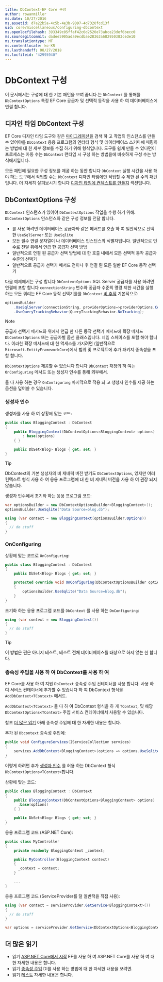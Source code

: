 ```yaml
---
title: DbContext-EF Core 구성
author: rowanmiller
ms.date: 10/27/2016
ms.assetid: d7a22b5a-4c5b-4e3b-9897-4d7320fcd13f
uid: core/miscellaneous/configuring-dbcontext
ms.openlocfilehash: 393349c05ffaf42c6d2520e73abce23def6becc0
ms.sourcegitcommit: dadee5905ada9ecdbae28363a682950383ce3e10
ms.translationtype: MT
ms.contentlocale: ko-KR
ms.lasthandoff: 08/27/2018
ms.locfileid: "42995940"
---
```

# <a name="configuring-a-dbcontext"></a>DbContext 구성

이 문서에서는 구성에 대 한 기본 패턴을 보여 줍니다.는 `DbContext` 를 통해를 `DbContextOptions` 특정 EF Core 공급자 및 선택적 동작을 사용 하 여 데이터베이스에 연결 합니다.

## <a name="design-time-dbcontext-configuration"></a>디자인 타임 DbContext 구성

EF Core 디자인 타임 도구와 같은 [마이그레이션을](xref:core/managing-schemas/migrations/index) 검색 하 고 작업의 인스턴스를 만들 수 있어야를 `DbContext` 응용 프로그램의 엔터티 형식 및 데이터베이스 스키마에 매핑하는 방법에 대 한 세부 정보를 수집 하기 위해 형식입니다. 도구를 쉽게 만들 수 있다면이 프로세스는 자동 수는 `DbContext` 런타임 시 구성 하는 방법을에 비슷하게 구성 수는 방식에서입니다.

모든 패턴에 필요한 구성 정보를 제공 하는 동안 합니다 `DbContext` 실행 시간을 사용 해야 하는 도구에서 작업할 수는 `DbContext` 디자인 타임에만 작업할 수 제한 된 수의 패턴입니다. 더 자세히 살펴보시기 합니다 [디자인 타임에 컨텍스트를 만들지](xref:core/miscellaneous/cli/dbcontext-creation) 섹션입니다.

## <a name="configuring-dbcontextoptions"></a>DbContextOptions 구성

`DbContext` 인스턴스가 있어야 `DbContextOptions` 작업을 수행 하기 위해. `DbContextOptions` 인스턴스와 같은 구성 정보를 전달 합니다.

- 를 사용 하려면 데이터베이스 공급자와 같은 메서드를 호출 하 여 일반적으로 선택한 `UseSqlServer` 또는 `UseSqlite`
- 모든 필수 연결 문자열이 나 데이터베이스 인스턴스의 식별자입니다. 일반적으로 인수로 전달 위에서 언급 한 공급자 선택 방법
- 일반적으로 연결 된 공급자 선택 방법에 대 한 호출 내에서 모든 선택적 동작 공급자 수준의 선택기
- 일반적으로 공급자 선택기 메서드 전이나 후 연결 된 모든 일반 EF Core 동작 선택기

다음 예제에서는 구성 합니다 `DbContextOptions` SQL Server 공급자를 사용 하려면 연결에 포함 합니다 `connectionString` 변수와 공급자 수준의 명령 제한 시간을 실행 하는 모든 쿼리는 EF Core 동작 선택기를를 `DbContext` [비 추적](xref:core/querying/tracking#no-tracking-queries) 기본적으로:

``` csharp
optionsBuilder
    .UseSqlServer(connectionString, providerOptions=>providerOptions.CommandTimeout(60))
    .UseQueryTrackingBehavior(QueryTrackingBehavior.NoTracking);
```

> [!NOTE]  
> 공급자 선택기 메서드와 위에서 언급 한 다른 동작 선택기 메서드에 확장 메서드 `DbContextOptions` 또는 공급자별 옵션 클래스입니다. 네임 스페이스를 포함 해야 합니다. 이러한 확장 메서드에 대 한 액세스를 가지려면 (일반적으로 `Microsoft.EntityFrameworkCore`)에서 범위 및 프로젝트에 추가 패키지 종속성을 포함 합니다.

`DbContextOptions` 제공할 수 있습니다 합니다 `DbContext` 재정의 하 여는 `OnConfiguring` 메서드 또는 생성자 인수를 통해 외부에서.

둘 다 사용 하는 경우 `OnConfiguring` 마지막으로 적용 되 고 생성자 인수를 제공 하는 옵션을 덮어쓸 수 있습니다.

### <a name="constructor-argument"></a>생성자 인수

생성자를 사용 하 여 상황에 맞는 코드:

``` csharp
public class BloggingContext : DbContext
{
    public BloggingContext(DbContextOptions<BloggingContext> options)
        : base(options)
    { }

    public DbSet<Blog> Blogs { get; set; }
}
```

> [!TIP]  
> DbContext의 기본 생성자의 비 제네릭 버전 받기도 `DbContextOptions`, 있지만 여러 컨텍스트 형식 사용 하 여 응용 프로그램에 대 한 비 제네릭 버전을 사용 하 여 권장 되지 않습니다.

생성자 인수에서 초기화 하는 응용 프로그램 코드:

``` csharp
var optionsBuilder = new DbContextOptionsBuilder<BloggingContext>();
optionsBuilder.UseSqlite("Data Source=blog.db");

using (var context = new BloggingContext(optionsBuilder.Options))
{
  // do stuff
}
```

### <a name="onconfiguring"></a>OnConfiguring

상황에 맞는 코드로 `OnConfiguring`:

``` csharp
public class BloggingContext : DbContext
{
    public DbSet<Blog> Blogs { get; set; }

    protected override void OnConfiguring(DbContextOptionsBuilder optionsBuilder)
    {
        optionsBuilder.UseSqlite("Data Source=blog.db");
    }
}
```

초기화 하는 응용 프로그램 코드를 `DbContext` 를 사용 하는 `OnConfiguring`:

``` csharp
using (var context = new BloggingContext())
{
  // do stuff
}
```

> [!TIP]
> 이 방법은 편은 아니지 테스트, 테스트 전체 데이터베이스를 대상으로 하지 않는 한 합니다.

### <a name="using-dbcontext-with-dependency-injection"></a>종속성 주입을 사용 하 여 DbContext를 사용 하 여

EF Core를 사용 하 여 지원 `DbContext` 종속성 주입 컨테이너를 사용 합니다. 사용 하 여 서비스 컨테이너에 추가할 수 있습니다 하 여 DbContext 형식을 `AddDbContext<TContext>` 메서드.

`AddDbContext<TContext>` 둘 다 하 여 DbContext 형식을 하 게 `TContext`, 및 해당 `DbContextOptions<TContext>` 주입 서비스 컨테이너에서 사용할 수 있습니다.

참조 [더 많은 읽기](#more-reading) 아래 종속성 주입에 대 한 자세한 내용은 합니다.

추가 된 `Dbcontext` 종속성 주입에:

``` csharp
public void ConfigureServices(IServiceCollection services)
{
    services.AddDbContext<BloggingContext>(options => options.UseSqlite("Data Source=blog.db"));
}
```

이렇게 하려면 추가 [생성자 인수](#constructor-argument) 를 허용 하는 DbContext 형식 `DbContextOptions<TContext>`합니다.

상황에 맞는 코드:

``` csharp
public class BloggingContext : DbContext
{
    public BloggingContext(DbContextOptions<BloggingContext> options)
      :base(options)
    { }

    public DbSet<Blog> Blogs { get; set; }
}
```

응용 프로그램 코드 (ASP.NET Core):

``` csharp
public class MyController
{
    private readonly BloggingContext _context;

    public MyController(BloggingContext context)
    {
      _context = context;
    }

    ...
}
```

응용 프로그램 코드 (ServiceProvider를 덜 일반적을 직접 사용):

``` csharp
using (var context = serviceProvider.GetService<BloggingContext>())
{
  // do stuff
}

var options = serviceProvider.GetService<DbContextOptions<BloggingContext>>();
```

## <a name="more-reading"></a>더 많은 읽기

* 읽기 [ASP.NET Core에서 시작](../get-started/aspnetcore/index.md) EF를 사용 하 여 ASP.NET Core를 사용 하 여 대 한 자세한 내용은 합니다.
* 읽기 [종속성 주입](https://docs.microsoft.com/aspnet/core/fundamentals/dependency-injection) DI를 사용 하는 방법에 대 한 자세한 내용을 보려면.
* 읽기 [테스트](testing/index.md) 자세한 내용은 합니다.
